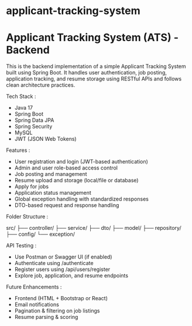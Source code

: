 # applicant-tracking-system
# Applicant Tracking System (ATS) - Backend

This is the backend implementation of a simple Applicant Tracking System built using Spring Boot. It handles user authentication, job posting, application tracking, and resume storage using RESTful APIs and follows clean architecture practices.

Tech Stack :

- Java 17
- Spring Boot
- Spring Data JPA
- Spring Security
- MySQL
- JWT (JSON Web Tokens)

 Features :

- User registration and login (JWT-based authentication)
- Admin and user role-based access control
- Job posting and management
- Resume upload and storage (local/file or database)
- Apply for jobs
- Application status management
- Global exception handling with standardized responses
- DTO-based request and response handling

Folder Structure :

src/
├── controller/
├── service/
├── dto/
├── model/
├── repository/
├── config/
└── exception/

API Testing :

- Use Postman or Swagger UI (if enabled)
- Authenticate using /authenticate
- Register users using /api/users/register
- Explore job, application, and resume endpoints

Future Enhancements :

* Frontend (HTML + Bootstrap or React)
* Email notifications
* Pagination & filtering on job listings
* Resume parsing & scoring
